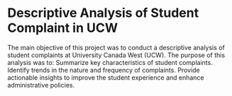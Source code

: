 # Descriptive Analysis of Student Complaint in UCW 
The main objective of this project was to conduct a descriptive analysis of student complaints at University Canada West (UCW). The purpose of this analysis was to:
Summarize key characteristics of student complaints.
Identify trends in the nature and frequency of complaints.
Provide actionable insights to improve the student experience and enhance administrative policies.
